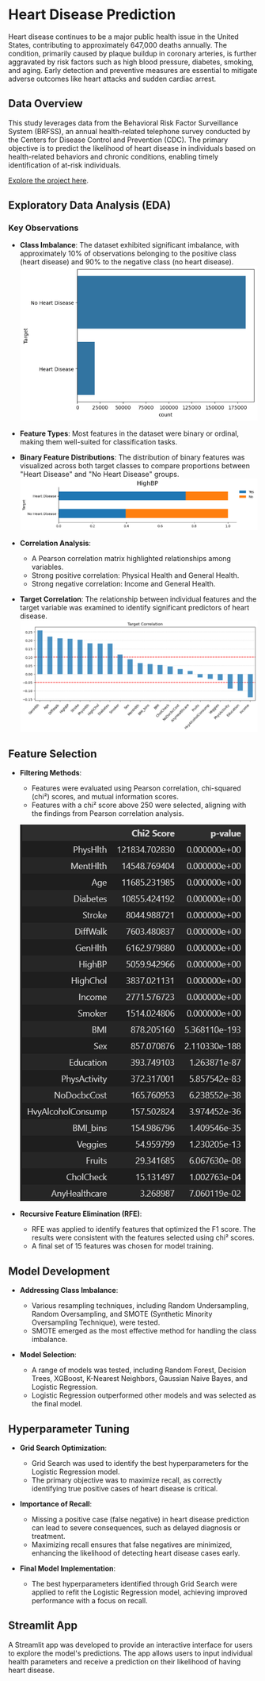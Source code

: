 # Heart Disease Prediction

Heart disease continues to be a major public health issue in the United States, contributing to approximately 647,000 deaths annually. The condition, primarily caused by plaque buildup in coronary arteries, is further aggravated by risk factors such as high blood pressure, diabetes, smoking, and aging. Early detection and preventive measures are essential to mitigate adverse outcomes like heart attacks and sudden cardiac arrest.

## Data Overview

This study leverages data from the Behavioral Risk Factor Surveillance System (BRFSS), an annual health-related telephone survey conducted by the Centers for Disease Control and Prevention (CDC). The primary objective is to predict the likelihood of heart disease in individuals based on health-related behaviors and chronic conditions, enabling timely identification of at-risk individuals.

[Explore the project here](https://certifiedoxygen-heart-disease-prediction-project-app-nmkxm2.streamlit.app/).

## Exploratory Data Analysis (EDA)

### Key Observations

- **Class Imbalance**: The dataset exhibited significant imbalance, with approximately 10% of observations belonging to the positive class (heart disease) and 90% to the negative class (no heart disease).
![Class Imbalance](class_imbalance.png)


- **Feature Types**: Most features in the dataset were binary or ordinal, making them well-suited for classification tasks.

- **Binary Feature Distributions**: The distribution of binary features was visualized across both target classes to compare proportions between "Heart Disease" and "No Heart Disease" groups.  
  ![Binary Feature Distribution](binary_feature_distribution.png)


- **Correlation Analysis**:

  - A Pearson correlation matrix highlighted relationships among variables.
  - Strong positive correlation: Physical Health and General Health.
  - Strong negative correlation: Income and General Health.

- **Target Correlation**: The relationship between individual features and the target variable was examined to identify significant predictors of heart disease.  
  ![Target Correlation plot](target_correlation_plot.png)


## Feature Selection

- **Filtering Methods**:

  - Features were evaluated using Pearson correlation, chi-squared (chi²) scores, and mutual information scores.
  - Features with a chi² score above 250 were selected, aligning with the findings from Pearson correlation analysis.
  
  ![Chi2 Scores](chi2_scores.png)

- **Recursive Feature Elimination (RFE)**:

  - RFE was applied to identify features that optimized the F1 score. The results were consistent with the features selected using chi² scores.
  - A final set of 15 features was chosen for model training.

## Model Development

- **Addressing Class Imbalance**:

  - Various resampling techniques, including Random Undersampling, Random Oversampling, and SMOTE (Synthetic Minority Oversampling Technique), were tested.
  - SMOTE emerged as the most effective method for handling the class imbalance.

- **Model Selection**:

  - A range of models was tested, including Random Forest, Decision Trees, XGBoost, K-Nearest Neighbors, Gaussian Naive Bayes, and Logistic Regression.
  - Logistic Regression outperformed other models and was selected as the final model.

## Hyperparameter Tuning

- **Grid Search Optimization**:

  - Grid Search was used to identify the best hyperparameters for the Logistic Regression model.
  - The primary objective was to maximize recall, as correctly identifying true positive cases of heart disease is critical.

- **Importance of Recall**:

  - Missing a positive case (false negative) in heart disease prediction can lead to severe consequences, such as delayed diagnosis or treatment.
  - Maximizing recall ensures that false negatives are minimized, enhancing the likelihood of detecting heart disease cases early.

- **Final Model Implementation**:

  - The best hyperparameters identified through Grid Search were applied to refit the Logistic Regression model, achieving improved performance with a focus on recall.

## Streamlit App

A Streamlit app was developed to provide an interactive interface for users to explore the model's predictions. The app allows users to input individual health parameters and receive a prediction on their likelihood of having heart disease. 